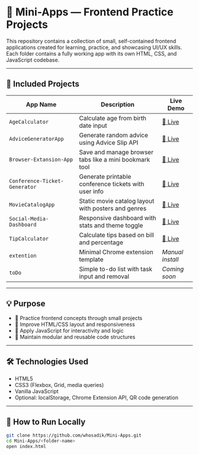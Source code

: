 # 🧰 Mini-Apps — Frontend Practice Projects

This repository contains a collection of small, self-contained frontend applications created for learning, practice, and showcasing UI/UX skills. Each folder contains a fully working app with its own HTML, CSS, and JavaScript codebase.

---

## 📁 Included Projects

| App Name                       | Description                                         | Live Demo |
|-------------------------------|-----------------------------------------------------|-----------|
| `AgeCalculator`               | Calculate age from birth date input                | [🔗 Live](https://whosadik.github.io/AgeCalculator/) |
| `AdviceGeneratorApp`          | Generate random advice using Advice Slip API        | [🔗 Live](https://whosadik.github.io/AdviceGeneratorApp/) |
| `Browser-Extansion-App`       | Save and manage browser tabs like a mini bookmark tool | [🔗 Live](https://whosadik.github.io/Browser-Extansion-App/) |
| `Conference-Ticket-Generator` | Generate printable conference tickets with user info | [🔗 Live](https://whosadik.github.io/Conference-Ticket-Generator/) |
| `MovieCatalogApp`             | Static movie catalog layout with posters and genres | [🔗 Live](https://whosadik.github.io/MovieCatalogApp/) |
| `Social-Media-Dashboard`      | Responsive dashboard with stats and theme toggle    | [🔗 Live](https://whosadik.github.io/Social-Media-Dashboard/) |
| `TipCalculator`               | Calculate tips based on bill and percentage         | [🔗 Live](https://whosadik.github.io/TipCalculator/) |
| `extention`                   | Minimal Chrome extension template                   | *Manual install* |
| `toDo`                        | Simple to-do list with task input and removal       | *Coming soon* |


---

## 💡 Purpose

- 🧪 Practice frontend concepts through small projects  
- 🎨 Improve HTML/CSS layout and responsiveness  
- 🧠 Apply JavaScript for interactivity and logic  
- 📁 Maintain modular and reusable code structures  

---

## 🛠️ Technologies Used

- HTML5  
- CSS3 (Flexbox, Grid, media queries)  
- Vanilla JavaScript  
- Optional: localStorage, Chrome Extension API, QR code generation

---

## 🚀 How to Run Locally

```bash
git clone https://github.com/whosadik/Mini-Apps.git
cd Mini-Apps/<folder-name>
open index.html
